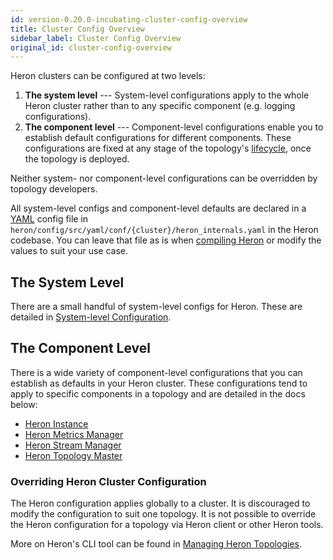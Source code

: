```yaml
---
id: version-0.20.0-incubating-cluster-config-overview
title: Cluster Config Overview
sidebar_label: Cluster Config Overview
original_id: cluster-config-overview
---
```

<!--
    Licensed to the Apache Software Foundation (ASF) under one
    or more contributor license agreements.  See the NOTICE file
    distributed with this work for additional information
    regarding copyright ownership.  The ASF licenses this file
    to you under the Apache License, Version 2.0 (the
    "License"); you may not use this file except in compliance
    with the License.  You may obtain a copy of the License at
      http://www.apache.org/licenses/LICENSE-2.0
    Unless required by applicable law or agreed to in writing,
    software distributed under the License is distributed on an
    "AS IS" BASIS, WITHOUT WARRANTIES OR CONDITIONS OF ANY
    KIND, either express or implied.  See the License for the
    specific language governing permissions and limitations
    under the License.
-->
Heron clusters can be configured at two levels:

1. **The system level** --- System-level configurations apply to the whole
Heron cluster rather than to any specific component (e.g. logging configurations).
2. **The component level** --- Component-level configurations enable you to establish 
default configurations for different components. 
These configurations are fixed at any stage of the topology's
[lifecycle](heron-topology-concepts#topology-lifecycle), once the topology
is deployed.

Neither system- nor component-level configurations can be overridden by topology developers.

All system-level configs and component-level defaults are declared in a
[YAML](http://www.yaml.org/) config file in `heron/config/src/yaml/conf/{cluster}/heron_internals.yaml`
in the Heron codebase. You can leave that file as is when [compiling
Heron](compiling-overview) or modify the values to suit your use
case.

## The System Level

There are a small handful of system-level configs for Heron. These are detailed
in [System-level Configuration](cluster-config-system-level).

## The Component Level

There is a wide variety of component-level configurations that you can establish
as defaults in your Heron cluster. These configurations tend to apply to
specific components in a topology and are detailed in the docs below:

* [Heron Instance](cluster-config-instance)
* [Heron Metrics Manager](cluster-config-metrics)
* [Heron Stream Manager](cluster-config-stream)
* [Heron Topology Master](cluster-config-tmaster)

### Overriding Heron Cluster Configuration

The Heron configuration applies globally to a cluster. 
It is discouraged to modify the configuration to suit one topology.
It is not possible to override the Heron configuration
for a topology via Heron client or other Heron tools.

More on Heron's CLI tool can be found in [Managing Heron
Topologies](user-manuals-heron-cli).

